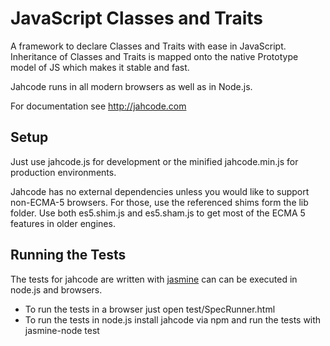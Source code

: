 JavaScript Classes and Traits
=============================

A framework to declare Classes and Traits with ease in JavaScript.
Inheritance of Classes and Traits is mapped onto the native Prototype model of JS which makes it stable and fast.

Jahcode runs in all modern browsers as well as in Node.js. 

For documentation see http://jahcode.com

Setup
-----

Just use jahcode.js for development or the minified jahcode.min.js for production environments.

Jahcode has no external dependencies unless you would like to support non-ECMA-5 browsers.
For those, use the referenced shims form the lib folder. Use both es5.shim.js and es5.sham.js to 
get most of the ECMA 5 features in older engines.

Running the Tests
----------------

The tests for jahcode are written with [jasmine](https://jasmine.github.io/) can can be executed in
node.js and browsers.

* To run the tests in a browser just open test/SpecRunner.html
* To run the tests in node.js install jahcode via npm and run the tests with jasmine-node test
